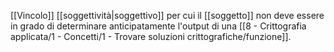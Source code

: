 [[Vincolo]] [[soggettività|soggettivo]] per cui il [[soggetto]] non deve essere in grado di determinare anticipatamente l'output di una [[8 - Crittografia applicata/1 - Concetti/1 - Trovare soluzioni crittografiche/funzione]].
